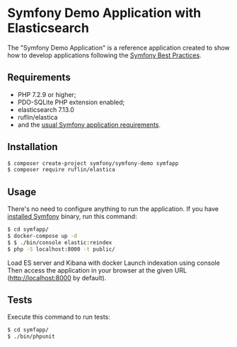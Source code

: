 Symfony Demo Application with Elasticsearch
========================

The "Symfony Demo Application" is a reference application created to show how
to develop applications following the [Symfony Best Practices][1].

Requirements
------------

  * PHP 7.2.9 or higher;
  * PDO-SQLite PHP extension enabled;
  * elasticsearch 7.13.0
  * ruflin/elastica
  * and the [usual Symfony application requirements][2].

Installation
------------

```bash
$ composer create-project symfony/symfony-demo symfapp
$ composer require ruflin/elastica
```

Usage
-----

There's no need to configure anything to run the application. If you have
[installed Symfony][4] binary, run this command:

```bash
$ cd symfapp/
$ docker-compose up -d
$ $ ./bin/console elastic:reindex
$ php -S localhost:8000 -t public/
```
Load ES server and Kibana with docker
Launch indexation using console
Then access the application in your browser at the given URL (<http://localhost:8000> by default).

Tests
-----

Execute this command to run tests:

```bash
$ cd symfapp/
$ ./bin/phpunit
```

[1]: https://symfony.com/doc/current/best_practices.html
[2]: https://symfony.com/doc/current/reference/requirements.html
[3]: https://symfony.com/doc/current/cookbook/configuration/web_server_configuration.html
[4]: https://symfony.com/download

